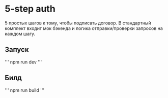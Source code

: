 # 5-step auth

5 простых шагов к тому, чтобы подписать договор. 
В стандартный комплект входит мок бэкенда и логика отправки/проверки запросов на каждом шагу.

## Запуск
'''
npm run dev
'''

## Билд
'''
npm run build
'''

